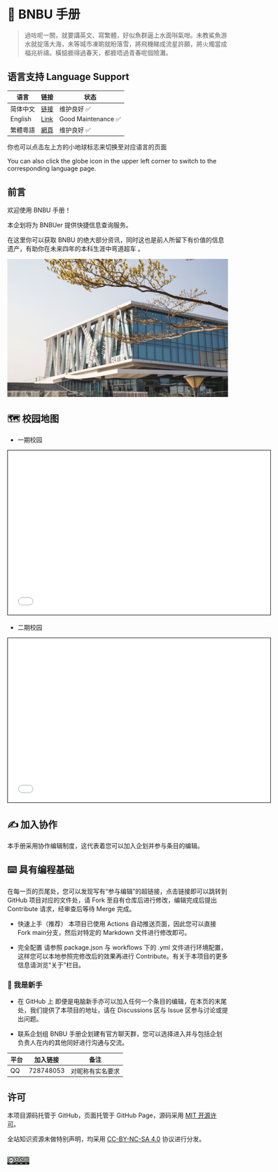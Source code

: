 # 🏫 BNBU 手册

> 過咗呢一關，就要講英文、寫繁體，好似魚群逼上水面唞氣咁。未教鯊魚游水就掟落大海，未等城市凍啲就盼落雪，將飛機睇成流星許願，將火燭當成福兆祈禱。橫掂捱得過春天，都捱唔過青春呢個險灘。

## 语言支持 Language Support

| 语言 | 链接 | 状态 |
|-----|-----|-----|
| 简体中文 | [链接](https://bnbutech.cn/) | 维护良好 ✅️ |
| English | [Link](https://bnbutech.cn/) | Good Maintenance ✅️ |
| 繁體粵語 | [網頁](https://bnbutech.cn/) | 维护良好 ✅️ |

你也可以点击左上方的小地球标志来切换至对应语言的页面

You can also click the globe icon in the upper left corner to switch to the corresponding language page.

## 前言

欢迎使用 BNBU 手册！

本企划将为 BNBUer 提供快捷信息查询服务。

在这里你可以获取 BNBU 的绝大部分资讯，同时这也是前人所留下有价值的信息遗产，有助你在未来四年的本科生涯中弯道超车 。

![](../assets/pic/BNBU.png)

## 🗺️ 校园地图

* 一期校园
<iframe src="/map/one.pdf" width="600" height="375" style="border:1px solid black;"></iframe>

* 二期校园
<iframe src="/map/two.pdf" width="600" height="375" style="border:1px solid black;"></iframe>

## ✍️ 加入协作

本手册采用协作编辑制度，这代表着您可以加入企划并参与条目的编辑。

## ⌨️ 具有编程基础

在每一页的页尾处，您可以发现写有“参与编辑”的超链接，点击链接即可以跳转到 GitHub 项目对应的文件处，请 Fork 至自有仓库后进行修改，编辑完成后提出 Contribute 请求，经审查后等待 Merge 完成。

* 快速上手（推荐）
本项目已使用 Actions 自动推送页面，因此您可以直接 Fork main分支，然后对特定的 Markdown 文件进行修改即可。

* 完全配置
请参照 package.json 与 workflows 下的 .yml 文件进行环境配置，这样您可以本地参照完修改后的效果再进行 Contribute。有关于本项目的更多信息请浏览“关于”栏目。

### 🔰 我是新手

* 在 GitHub 上
即便是电脑新手亦可以加入任何一个条目的编辑，在本页的末尾处，我们提供了本项目的地址，请在 Discussions 区与 Issue 区参与讨论或提出问题。

* 联系企划组
BNBU 手册企划建有官方聊天群，您可以选择进入并与包括企划负责人在内的其他同好进行沟通与交流。

| 平台 | 加入链接 | 备注 |
|-----|-----|-----|
| QQ | 728748053 | 对昵称有实名要求 |

## 许可

本项目源码托管于 GitHub，页面托管于 GitHub Page，源码采用 [MIT 开源许可](https://mit-license.org/)。

全站知识资源未做特别声明，均采用 [CC-BY-NC-SA 4.0](https://creativecommons.org/licenses/by-nc-sa/4.0/) 协议进行分发。

<br>

<img src=../assets/icon/rect-by-nc-sa.png width=10% />


